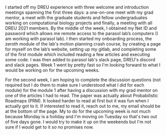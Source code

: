 I started off my DREU experience with three welcome and introduction meetings spanning the first three days: a one-on-one meet with my grad mentor, 
a meet with the graduate students and fellow undergraduates working on computational biology projects and finally, a meeting with all DREU 2021 members. 
By the middle of the week, I obtained my Net ID and password which allows me remote access to the parasol lab’s computers (I am working with parasol lab). 
I then started my onboarding process, the zeroth module of the lab's motion planning crash course, by creating a page for myself on the lab’s website, setting up my gitlab, and completing some of the first module which included reading a few articles and executing some code. I was then added to parasol lab's slack page, DREU's discord and slack pages. Week 1 went by pretty fast so I'm looking forward to what I would be working on for the upcoming weeks. 

For the second week, I am hoping to complete the discussion questions (not required but I do them to make sure I understood what I did for each module) for the module 1 after having a discussion with my grad mentor on one of the articles I had to read. The paper was actually about Probabilistic Roadmaps (PRM). It looked harder to read at first but it was fun when I actually got to it. If interested to read it, reach out to me, my email should be at the bottom of the page. My to do for the upcoming week is not much because Monday is a holiday and I'm moving on Tuesday so that's two out of five days gone. I would try to make it up on the weekends but I'm not sure if I would get to it so no promises now. 


